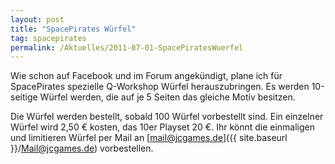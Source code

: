 ```yaml
---
layout: post
title: "SpacePirates Würfel"
tag: spacepirates
permalink: /Aktuelles/2011-07-01-SpacePiratesWuerfel
---
```



Wie schon auf Facebook und im Forum angekündigt, plane ich für SpacePirates spezielle Q-Workshop Würfel herauszubringen. Es werden 10-seitige Würfel werden, die auf je 5 Seiten das gleiche Motiv besitzen.



Die Würfel werden bestellt, sobald 100 Würfel vorbestellt sind. Ein einzelner Würfel wird 2,50 &euro; kosten, das 10er Playset 20 &euro;. Ihr könnt die einmaligen und limitieren Würfel per Mail an [mail@jcgames.de]({{ site.baseurl }}/Mail@jcgames.de) vorbestellen.


